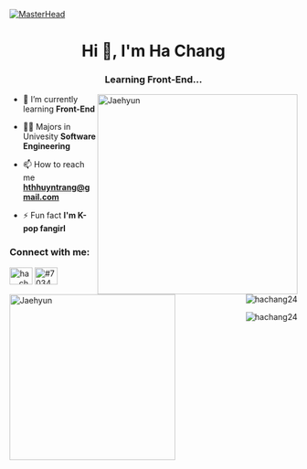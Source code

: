 [![MasterHead](https://i.pinimg.com/originals/06/1f/d4/061fd4c2a6e62334acc3c56d0eb30e6d.jpg)](https://www.facebook.com/byunbaeknaa)
<h1 align="center">Hi 👋, I'm Ha Chang</h1>
<h3 align="center">Learning Front-End...</h3>

<img align="right" alt="Jaehyun" width="350" src="https://i.pinimg.com/564x/72/f9/ee/72f9ee9cb76c4b52b58d00e435893b7b.jpg">

- 🌱 I’m currently learning **Front-End**

- 👩‍💻 Majors in Univesity **Software Engineering**

- 📫 How to reach me **hthhuyntrang@gmail.com**

- ⚡ Fun fact **I'm K-pop fangirl**

<div>
<h3 align="left">Connect with me:</h3>
<p align="left">
<a href="https://instagram.com/ha._.chang" target="blank"><img align="center" src="https://raw.githubusercontent.com/rahuldkjain/github-profile-readme-generator/master/src/images/icons/Social/instagram.svg" alt="ha._.chang" height="30" width="40" /></a>
<a href="https://discord.gg/#7034" target="blank"><img align="center" src="https://raw.githubusercontent.com/rahuldkjain/github-profile-readme-generator/master/src/images/icons/Social/discord.svg" alt="#7034" height="30" width="40" /></a>
</p>

<img align="left" alt="Jaehyun" width="290" src="https://i.pinimg.com/564x/56/73/4c/56734c7e4a577a5374a69593cfef30b8.jpg" alt="hachang24">
</div>

<p>&nbsp;
<img align="right" src="https://github-readme-stats.vercel.app/api?username=hachang24&show_icons=true&locale=en" alt="hachang24" /></p>

<p><img align="right" src="https://github-readme-stats.vercel.app/api/top-langs?username=hachang24&show_icons=true&locale=en&layout=compact" alt="hachang24" /></p>

